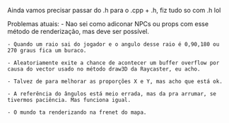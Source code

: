 Ainda vamos precisar passar do .h para o .cpp + .h, fiz tudo so com .h lol


Problemas atuais: 
    - Nao sei como adiconar NPCs ou props com esse método de renderização, mas deve ser possível.  

    - Quando um raio sai do jogador e o angulo desse raio é 0,90,180 ou 270 graus fica um buraco.  

    - Aleatoriamente exite a chance de acontecer um buffer overflow por causa do vector usado no método draw3D da Raycaster, eu acho.  

    - Talvez de para melhorar as proporções X e Y, mas acho que está ok.  

    - A referência do ângulos está meio errada, mas da pra arrumar, se tivermos paciência. Mas funciona igual.  

    - O mundo ta renderizando na frenet do mapa.  

